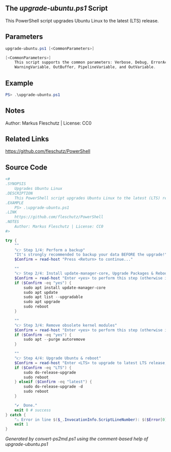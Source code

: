 ## The *upgrade-ubuntu.ps1* Script

This PowerShell script upgrades Ubuntu Linux to the latest (LTS) release.

## Parameters
```powershell
upgrade-ubuntu.ps1 [<CommonParameters>]

[<CommonParameters>]
    This script supports the common parameters: Verbose, Debug, ErrorAction, ErrorVariable, WarningAction, 
    WarningVariable, OutBuffer, PipelineVariable, and OutVariable.
```

## Example
```powershell
PS> .\upgrade-ubuntu.ps1

```

## Notes
Author: Markus Fleschutz | License: CC0

## Related Links
https://github.com/fleschutz/PowerShell

## Source Code
```powershell
<#
.SYNOPSIS
	Upgrades Ubuntu Linux 
.DESCRIPTION
	This PowerShell script upgrades Ubuntu Linux to the latest (LTS) release.
.EXAMPLE
	PS> .\upgrade-ubuntu.ps1 
.LINK
	https://github.com/fleschutz/PowerShell
.NOTES
	Author: Markus Fleschutz | License: CC0
#>

try {
	""
	"👉 Step 1/4: Perform a backup"
	"It's strongly recommended to backup your data BEFORE the upgrade!"
	$Confirm = read-host "Press <Return> to continue..."

	""
	"👉 Step 2/4: Install update-manager-core, Upgrade Packages & Reboot"
	$Confirm = read-host "Enter <yes> to perform this step (otherwise it will be skipped)"
	if ($Confirm -eq "yes") {
		sudo apt install update-manager-core
		sudo apt update
		sudo apt list --upgradable
		sudo apt upgrade
		sudo reboot 
	}

	""
	"👉 Step 3/4: Remove obsolete kernel modules"
	$Confirm = read-host "Enter <yes> to perform this step (otherwise it will be skipped)"
	if ($Confirm -eq "yes") {
		sudo apt --purge autoremove
	}

	""
	"👉 Step 4/4: Upgrade Ubuntu & reboot"
	$Confirm = read-host "Enter <LTS> to upgrade to latest LTS release, <latest> to upgrade to latest Ubuntu release (otherwise this step will be skipped)"
	if ($Confirm -eq "LTS") {
		sudo do-release-upgrade
		sudo reboot
	} elseif ($Confirm -eq "latest") {
		sudo do-release-upgrade -d
		sudo reboot
	}

	"✔️  Done."
	exit 0 # success
} catch {
	"⚠️ Error in line $($_.InvocationInfo.ScriptLineNumber): $($Error[0])"
	exit 1
}
```

*Generated by convert-ps2md.ps1 using the comment-based help of upgrade-ubuntu.ps1*
